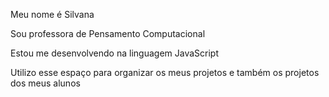 Meu nome é Silvana

Sou professora de Pensamento Computacional

Estou me desenvolvendo na linguagem JavaScript

Utilizo esse espaço para organizar os meus projetos e também os projetos dos meus alunos
